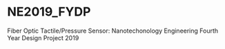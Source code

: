 # NE2019_FYDP
Fiber Optic Tactile/Pressure Sensor: Nanotechonology Engineering Fourth Year Design Project 2019
